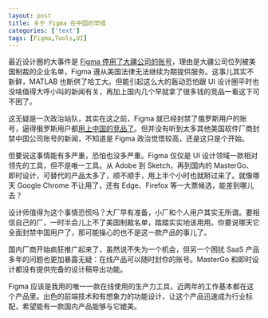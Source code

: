 ```yaml
---
layout: post
title: 关于 Figma 在中国的举措
categories: ['text']
tags: [Figma,Tools,UI]
---
```


最近设计圈的大事件是 [Figma 停用了大疆公司的账号](https://www.163.com/dy/article/H2EBA9TH0511DV4H.html)，理由是大疆公司位列被美国制裁的企业名单，Figma 遵从美国法律无法继续为期提供服务。这事儿其实不新鲜，MATLAB 也断供了哈工大。但能引起这么大的轰动恐怕跟 UI 设计圈平时也没啥值得大呼小叫的新闻有关，再加上国内几个早就拿了很多钱的竞品一看这下可不困了。

这无疑是一次政治站队，其实在这之前，Figma 就已经封禁了俄罗斯用户的账号，逼得俄罗斯用户都[用上中国的竞品了](https://twitter.com/t0ri333/status/1502740198219681792)。但并没有听到太多其他美国软件厂商封禁中国公司账号的新闻，不知道是 Figma 政治觉悟较高，还是这只是个开始。

但要说这事情能有多严重，恐怕也没多严重。Figma 仅仅是 UI 设计领域一款相对领先的工具，但不是唯一工具。从 Adobe 到 Sketch，再到国内的 MasterGo、即时设计，可替代的产品太多了，顺不顺手，用上半个小时也就掰过来了。就像哪天 Google Chrome 不让用了，还有 Edge、Firefox 等一大票候选，能差到哪儿去？

设计师值得为这个事情恐慌吗？大厂早有准备，小厂和个人用户其实无所谓。要相信自己的厂，一时半会儿上不了美国制裁名单，踏踏实实地该用用。你要说哪天它全面封禁中国用户了，那可能操心的也不是这一款产品的事儿了。

国内厂商开始疯狂推广起来了，虽然说不失为一个机会，但另一个困扰 SaaS 产品多年的问题也更加暴露无疑：在线产品可以随时封你的账号。MasterGo 和即时设计都没有提供完备的设计稿导出功能。

Figma 应该是我用的唯一一款在线使用的生产力工具，近两年的工作基本都在这个产品里。出色的前端技术和有想象力的功能设计，让这个产品迅速成为行业标配，希望能有一款国内产品能够与它媲美。